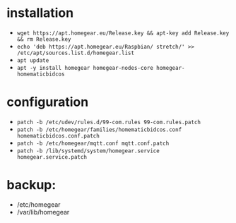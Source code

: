 # installation
 - `wget https://apt.homegear.eu/Release.key && apt-key add Release.key && rm Release.key`
 - `echo 'deb https://apt.homegear.eu/Raspbian/ stretch/' >> /etc/apt/sources.list.d/homegear.list`
 - `apt update`
 - `apt -y install homegear homegear-nodes-core homegear-homematicbidcos`

# configuration
 - `patch -b /etc/udev/rules.d/99-com.rules 99-com.rules.patch`
 - `patch -b /etc/homegear/families/homematicbidcos.conf homematicbidcos.conf.patch`
 - `patch -b /etc/homegear/mqtt.conf mqtt.conf.patch`
 - `patch -b /lib/systemd/system/homegear.service homegear.service.patch`

# backup:
 - /etc/homegear
 - /var/lib/homegear
